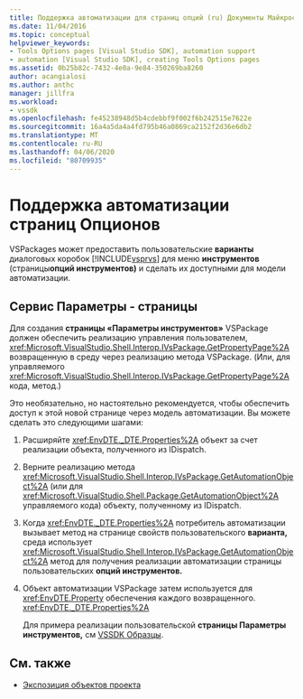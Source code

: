 ```yaml
---
title: Поддержка автоматизации для страниц опций (ru) Документы Майкрософт
ms.date: 11/04/2016
ms.topic: conceptual
helpviewer_keywords:
- Tools Options pages [Visual Studio SDK], automation support
- automation [Visual Studio SDK], creating Tools Options pages
ms.assetid: 0b25b82c-7432-4e0a-9e84-350269ba8260
author: acangialosi
ms.author: anthc
manager: jillfra
ms.workload:
- vssdk
ms.openlocfilehash: fe45238948d5b4cdebbf9f002f6b242515e7622e
ms.sourcegitcommit: 16a4a5da4a4fd795b46a0869ca2152f2d36e6db2
ms.translationtype: MT
ms.contentlocale: ru-RU
ms.lasthandoff: 04/06/2020
ms.locfileid: "80709935"
---
```

# <a name="automation-support-for-options-pages"></a>Поддержка автоматизации страниц Опционов
VSPackages может предоставить пользовательские **варианты** диалоговых коробок [!INCLUDE[vsprvs](../../code-quality/includes/vsprvs_md.md)] для меню **инструментов** (страницы**опций инструментов)** и сделать их доступными для модели автоматизации.

## <a name="tools-options-pages"></a>Сервис Параметры - страницы
 Для создания **страницы «Параметры инструментов»** VSPackage должен обеспечить реализацию управления пользователем, <xref:Microsoft.VisualStudio.Shell.Interop.IVsPackage.GetPropertyPage%2A> возвращенную в среду через реализацию метода VSPackage. (Или, для управляемого <xref:Microsoft.VisualStudio.Shell.Interop.IVsPackage.GetPropertyPage%2A> кода, метод.)

 Это необязательно, но настоятельно рекомендуется, чтобы обеспечить доступ к этой новой странице через модель автоматизации. Вы можете сделать это следующими шагами:

1. Расширяйте <xref:EnvDTE._DTE.Properties%2A> объект за счет реализации объекта, полученного из IDispatch.

2. Верните реализацию метода <xref:Microsoft.VisualStudio.Shell.Interop.IVsPackage.GetAutomationObject%2A> (или для <xref:Microsoft.VisualStudio.Shell.Package.GetAutomationObject%2A> управляемого кода) объекту, полученному из IDispatch.

3. Когда <xref:EnvDTE._DTE.Properties%2A> потребитель автоматизации вызывает метод на странице свойств пользовательского **варианта,** среда использует <xref:Microsoft.VisualStudio.Shell.Interop.IVsPackage.GetAutomationObject%2A> метод для получения реализации автоматизации страницы пользовательских **опций инструментов.**

4. Объект автоматизации VSPackage затем используется для <xref:EnvDTE.Property> обеспечения каждого возвращенного. <xref:EnvDTE._DTE.Properties%2A>

   Для примера реализации пользовательской **страницы Параметры инструментов,** см [VSSDK Образцы](https://github.com/Microsoft/VSSDK-Extensibility-Samples).

## <a name="see-also"></a>См. также
- [Экспозиция объектов проекта](../../extensibility/internals/exposing-project-objects.md)
